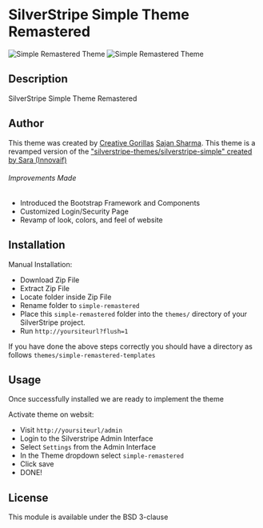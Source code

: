 # SilverStripe Simple Theme Remastered
![Simple Remastered Theme](https://github.com/sajansharmanz/silverstripe-simple-remastered/blob/master/docs/example.png "Simple Remastered Theme Example - Creative Gorillas")
![Simple Remastered Theme](https://github.com/sajansharmanz/silverstripe-simple-remastered/blob/master/docs/security.png "Simple Remastered Theme Example - Creative Gorillas")

## Description
SilverStripe Simple Theme Remastered

## Author
This theme was created by [Creative Gorillas](http://www.creativegorillas.com) [Sajan Sharma](http://www.github.com/sajansharmanz). This theme is a revamped version of the ["silverstripe-themes/silverstripe-simple" created by Sara (Innovaif)](https://github.com/silverstripe-themes/silverstripe-simple)

###### Improvements Made
- Introduced the Bootstrap Framework and Components
- Customized Login/Security Page
- Revamp of look, colors, and feel of website

## Installation
Manual Installation:
- Download Zip File
- Extract Zip File
- Locate folder inside Zip File
- Rename folder to `simple-remastered`
- Place this `simple-remastered` folder into the `themes/` directory of your SilverStripe project.
- Run `http://yoursiteurl?flush=1`

If you have done the above steps correctly you should have a directory as follows `themes/simple-remastered-templates`

## Usage
Once successfully installed we are ready to implement the theme

Activate theme on websit:

- Visit `http://yoursiteurl/admin`
- Login to the Silverstripe Admin Interface
- Select `Settings` from the Admin Interface
- In the Theme dropdown select `simple-remastered`
- Click save
- DONE!

## License
This module is available under the BSD 3-clause
